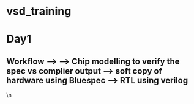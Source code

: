 # vsd_training

# Day1


Workflow --> 
  --> Chip modelling to verify the spec vs complier output
  --> soft copy of hardware using Bluespec 
  --> RTL using verilog 
  --
  
\n


